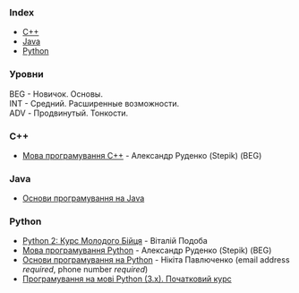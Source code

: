 ### Index

* [C++](#cpp)
* [Java](#java)
* [Python](#python)


### Уровни

BEG - Hовичок. Основы.       
INT - Cредний. Расширенные возможности.       
ADV - Продвинутый. Тонкости.


### <a id="cpp"></a>C++

* [Мова програмування C++](https://stepik.org/course/67114) - Александр Руденко (Stepik) (BEG)


### Java

* [Основи програмування на Java](https://courses.prometheus.org.ua/courses/EPAM/JAVA101/2016_T2/about)


### Python

* [Python 2: Курс Молодого Бійця](http://www.vitaliypodoba.com/tutorials/python2-beginners-course/) - Віталій Подоба
* [Мова програмування Python](https://stepik.org/course/101696) - Александр Руденко (Stepik) (BEG)
* [Основи програмування на Python](https://courses.prometheus.org.ua/courses/KPI/Programming101/2015_T1/about) - Нікіта Павлюченко (email address *required*, phone number *required*)
* [Програмування на мові Python (3.x). Початковий курс](https://sites.google.com/site/pythonukr/vstup)
